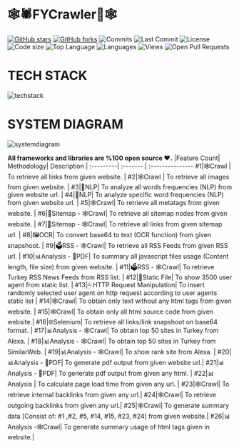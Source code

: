 # 🕸🕷FYCrawler🦟🕸

[![GitHub stars](https://img.shields.io/github/stars/fatihyildizli/spiderfy.svg)](https://github.com/fatihyildizli/spiderfy/stargazers)
[![GitHub forks](https://img.shields.io/github/forks/fatihyildizli/spiderfy.svg)](https://github.com/fatihyildizli/spiderfy/network/members)
![Commits](https://badgen.net/github/commits/fatihyildizli/spiderfy/master)
![Last Commit](https://badgen.net/github/last-commit/fatihyildizli/spiderfy/master)
![License](https://img.shields.io/github/license/fatihyildizli/spiderfy)
![Code size](https://img.shields.io/github/repo-size/fatihyildizli/spiderfy)
![Top Language](https://img.shields.io/github/languages/top/fatihyildizli/spiderfy)
![Languages](https://img.shields.io/github/languages/count/fatihyildizli/spiderfy)
![Views](https://img.shields.io/github/search/fatihyildizli/spiderfy/spiderfy)
![Open Pull Requests](https://badgen.net/github/open-prs/fatihyildizli/spiderfy)



#                             TECH STACK
![techstack](https://raw.githubusercontent.com/fatihyildizli/spiderfy/master/techStack.PNG)

#                             SYSTEM DIAGRAM
![systemdiagram](https://raw.githubusercontent.com/fatihyildizli/spiderfy/master/diagram.png)

**All frameworks and libraries are %100 open source ❤️.**
|Feature Count| Methodology| Description  |
:---------| :------- | :---------------
#1|🕸️Crawl | To retrieve all links from given website. |
#2|🕸️Crawl | To retrieve all images from given website. |
#3|💬NLP| To analyze all words frequencies (NLP) from given website url. |
#4|💬NLP| To analyze specific word frequencies (NLP) from given website url. |
#5|🕸️Crawl| To retrieve all metatags from given website. |
#6|🔖Sitemap - 🕸️Crawl| To retrieve all sitemap nodes from given website. |
#7|🔖Sitemap - 🕸️Crawl| To retrieve all links from given sitemap url. |
#8|🖼OCR| To convert base64 to text (OCR function) from given snapshoot. |
#9|🗳RSS - 🕸️Crawl| To retrieve all RSS Feeds from given RSS url. |
#10|📊Analysis - 📄PDF| To summary all javascript files usage (Content length, file size) from given website. |
#11|🗳RSS - 🕸️Crawl| To retrieve Turkey RSS News Feeds from RSS list. |
#12|📑Static File| To show 3500 user agent from static list. |
#13|🖱 HTTP Request Manipulation| To insert randomly selected user agent on http request according to user agents static list |
#14|🕸️Crawl| To obtain only text without any html tags from given website. |
#15|🕸️Crawl| To obtain only all html source code from given website.|
#16|🌐Selenium| To retrieve all links/link snapshoot on base64 format. |
#17|📊Analysis - 🕸️Crawl| To obtain top 50 sites in Turkey from Alexa. |
#18|📊Analysis - 🕸️Crawl| To obtain top 50 sites in Turkey from SimilarWeb. |
#19|📊Analysis - 🕸️Crawl| To show rank site from Alexa. |
#20|📊Analysis - 📄PDF| To generate pdf output from given website url.|
#21|📊Analysis - 📄PDF| To generate pdf output from given any html. |
#22|📊Analysis | To calculate page load time from given any url. |
#23|🕸️Crawl| To retrieve internal backlinks from given any url.|
#24|🕸️Crawl| To retrieve outgoing backlinks from given any url.|
#25|🕸️Crawl| To generate summary data [Consist of: #1 ,#2, #5, #14, #15, #23, #24] from given website.|
#26|📊Analysis -🕸️Crawl| To generate summary usage of html tags given in website.|





